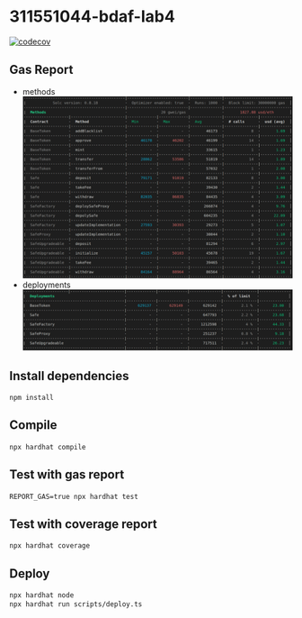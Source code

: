 # 311551044-bdaf-lab4

[![codecov](https://codecov.io/gh/alan890104/311551044-bdaf-lab4/branch/main/graph/badge.svg)](https://codecov.io/gh/alan890104/311551044-bdaf-lab4)

## Gas Report

- methods
    ![gas methods](image/gas_methods.png)
- deployments
    ![gas deployments](image/gas_deployments.png)

## Install dependencies

```shell
npm install
```

## Compile

```shell
npx hardhat compile
```

## Test with gas report

```shell
REPORT_GAS=true npx hardhat test
```

## Test with coverage report

```shell
npx hardhat coverage
```

## Deploy

```shell
npx hardhat node
npx hardhat run scripts/deploy.ts
```
